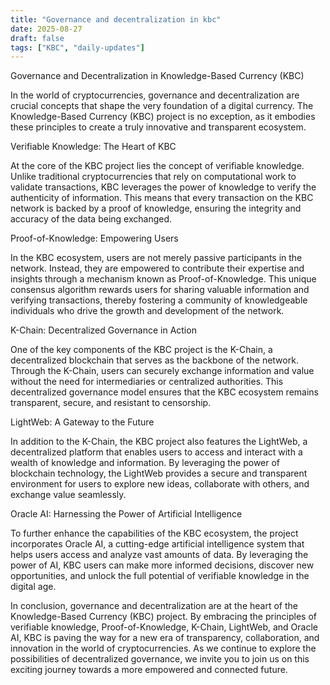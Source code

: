 ```yaml
---
title: "Governance and decentralization in kbc"
date: 2025-08-27
draft: false
tags: ["KBC", "daily-updates"]
---
```


Governance and Decentralization in Knowledge-Based Currency (KBC)

In the world of cryptocurrencies, governance and decentralization are crucial concepts that shape the very foundation of a digital currency. The Knowledge-Based Currency (KBC) project is no exception, as it embodies these principles to create a truly innovative and transparent ecosystem.

Verifiable Knowledge: The Heart of KBC

At the core of the KBC project lies the concept of verifiable knowledge. Unlike traditional cryptocurrencies that rely on computational work to validate transactions, KBC leverages the power of knowledge to verify the authenticity of information. This means that every transaction on the KBC network is backed by a proof of knowledge, ensuring the integrity and accuracy of the data being exchanged.

Proof-of-Knowledge: Empowering Users

In the KBC ecosystem, users are not merely passive participants in the network. Instead, they are empowered to contribute their expertise and insights through a mechanism known as Proof-of-Knowledge. This unique consensus algorithm rewards users for sharing valuable information and verifying transactions, thereby fostering a community of knowledgeable individuals who drive the growth and development of the network.

K-Chain: Decentralized Governance in Action

One of the key components of the KBC project is the K-Chain, a decentralized blockchain that serves as the backbone of the network. Through the K-Chain, users can securely exchange information and value without the need for intermediaries or centralized authorities. This decentralized governance model ensures that the KBC ecosystem remains transparent, secure, and resistant to censorship.

LightWeb: A Gateway to the Future

In addition to the K-Chain, the KBC project also features the LightWeb, a decentralized platform that enables users to access and interact with a wealth of knowledge and information. By leveraging the power of blockchain technology, the LightWeb provides a secure and transparent environment for users to explore new ideas, collaborate with others, and exchange value seamlessly.

Oracle AI: Harnessing the Power of Artificial Intelligence

To further enhance the capabilities of the KBC ecosystem, the project incorporates Oracle AI, a cutting-edge artificial intelligence system that helps users access and analyze vast amounts of data. By leveraging the power of AI, KBC users can make more informed decisions, discover new opportunities, and unlock the full potential of verifiable knowledge in the digital age.

In conclusion, governance and decentralization are at the heart of the Knowledge-Based Currency (KBC) project. By embracing the principles of verifiable knowledge, Proof-of-Knowledge, K-Chain, LightWeb, and Oracle AI, KBC is paving the way for a new era of transparency, collaboration, and innovation in the world of cryptocurrencies. As we continue to explore the possibilities of decentralized governance, we invite you to join us on this exciting journey towards a more empowered and connected future.
